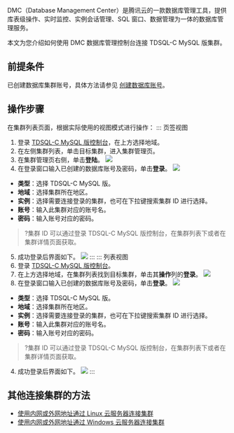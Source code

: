DMC（Database Management Center）是腾讯云的一款数据库管理工具，提供库表级操作、实时监控、实例会话管理、SQL 窗口、数据管理为一体的数据库管理服务。

本文为您介绍如何使用 DMC 数据库管理控制台连接 TDSQL-C MySQL 版集群。

## 前提条件
已创建数据库集群账号，具体方法请参见 [创建数据库账号](https://cloud.tencent.com/document/product/1003/62730)。

## 操作步骤
在集群列表页面，根据实际使用的视图模式进行操作：
<dx-tabs>
::: 页签视图
1. 登录 [TDSQL-C MySQL 版控制台](https://console.cloud.tencent.com/cynosdb)，在上方选择地域。
2. 在左侧集群列表，单击目标集群，进入集群管理页。
3. 在集群管理页右侧，单击**登陆**。
![](https://qcloudimg.tencent-cloud.cn/raw/ca6a7657a64c5711c2fa126f2973aae9.png)
4. 在登录窗口输入已创建的数据库账号及密码，单击**登录**。
![](https://qcloudimg.tencent-cloud.cn/raw/22e6e0d9bb833fe7626f0d3a324816a0.png)
 - **类型**：选择 TDSQL-C MySQL 版。
 - **地域**：选择集群所在地区。
 - **实例**：选择需要连接登录的集群，也可在下拉键搜索集群 ID 进行选择。
 - **账号**：输入此集群对应的账号名。
 - **密码**：输入账号对应的密码。
>?集群 ID 可以通过登录 TDSQL-C MySQL 版控制台，在集群列表下或者在集群详情页面获取。
5. 成功登录后界面如下。
![](https://qcloudimg.tencent-cloud.cn/raw/6dd0ba6a6b74ea2913023684d76303f3.png)
:::
::: 列表视图
1. 登录 [TDSQL-C MySQL 版控制台](https://console.cloud.tencent.com/cynosdb)。
2. 在上方选择地域，在集群列表找到目标集群，单击其**操作**列的**登录**。
![](https://qcloudimg.tencent-cloud.cn/raw/6da2e6a79ab664a3678a370503bccddf.png)
3. 在登录窗口输入已创建的数据库账号及密码，单击**登录**。
![](https://qcloudimg.tencent-cloud.cn/raw/22e6e0d9bb833fe7626f0d3a324816a0.png)
 - **类型**：选择 TDSQL-C MySQL 版。
 - **地域**：选择集群所在地区。
 - **实例**：选择需要连接登录的集群，也可在下拉键搜索集群 ID 进行选择。
 - **账号**：输入此集群对应的账号名。
 - **密码**：输入账号对应的密码。
>?集群 ID 可以通过登录 TDSQL-C MySQL 版控制台，在集群列表下或者在集群详情页面获取。
4. 成功登录后界面如下。
![](https://qcloudimg.tencent-cloud.cn/raw/6dd0ba6a6b74ea2913023684d76303f3.png)
:::
</dx-tabs>

## 其他连接集群的方法
- [使用内网或外网地址通过 Linux 云服务器连接集群](https://cloud.tencent.com/document/product/1003/79677)
- [使用内网或外网地址通过 Windows 云服务器连接集群](https://cloud.tencent.com/document/product/1003/79678)
